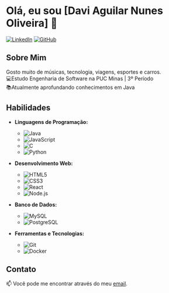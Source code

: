 
# Olá, eu sou [Davi Aguilar Nunes Oliveira] 👋

[![LinkedIn](https://img.shields.io/badge/-LinkedIn-blue?style=flat&logo=linkedin&logoColor=white&link=https://www.linkedin.com/in/seu-perfil/)](https://www.linkedin.com/in/seu-perfil/)
[![GitHub](https://img.shields.io/github/followers/seu-usuario?label=follow&style=social)](https://github.com/seu-usuario)

## Sobre Mim

Gosto muito de músicas, tecnologia, viagens, esportes e carros.<br/>
💻Estudo Engenharia de Software na PUC Minas | 3º Período </br>
📚Atualmente aprofundando conhecimentos em Java</br>

## Habilidades

- **Linguagens de Programação:** 
  - ![Java](https://img.shields.io/badge/-Java-007396?style=flat&logo=java&logoColor=white)
  - ![JavaScript](https://img.shields.io/badge/-JavaScript-F7DF1E?style=flat&logo=javascript&logoColor=black)
  - ![C](https://img.shields.io/badge/-C-A8B9CC?style=flat&logo=c&logoColor=black)
  - ![Python](https://img.shields.io/badge/-Python-3776AB?style=flat&logo=python&logoColor=white)

- **Desenvolvimento Web:**
  - ![HTML5](https://img.shields.io/badge/-HTML5-E34F26?style=flat&logo=html5&logoColor=white)
  - ![CSS3](https://img.shields.io/badge/-CSS3-1572B6?style=flat&logo=css3&logoColor=white)
  - ![React](https://img.shields.io/badge/-React-61DAFB?style=flat&logo=react&logoColor=black)
  - ![Node.js](https://img.shields.io/badge/-Node.js-339933?style=flat&logo=node.js&logoColor=white)


- **Banco de Dados:**
  - ![MySQL](https://img.shields.io/badge/-MySQL-4479A1?style=flat&logo=mysql&logoColor=white)
  - ![PostgreSQL](https://img.shields.io/badge/-PostgreSQL-336791?style=flat&logo=postgresql&logoColor=white)

- **Ferramentas e Tecnologias:**
  - ![Git](https://img.shields.io/badge/-Git-F05032?style=flat&logo=git&logoColor=white)
  - ![Docker](https://img.shields.io/badge/-Docker-2496ED?style=flat&logo=docker&logoColor=white)
  

## Contato

📫 Você pode me encontrar através do meu [email](mailto:daviaguilar10@hotmail.com).


<!--
**DaviAguilar/DaviAguilar** is a ✨ _special_ ✨ repository because its `README.md` (this file) appears on your GitHub profile.

Here are some ideas to get you started:

- 🔭 I’m currently working on ...
- 🌱 I’m currently learning ...
- 👯 I’m looking to collaborate on ...
- 🤔 I’m looking for help with ...
- 💬 Ask me about ...
- 📫 How to reach me: ...
- 😄 Pronouns: ...
- ⚡ Fun fact: ...
-->
